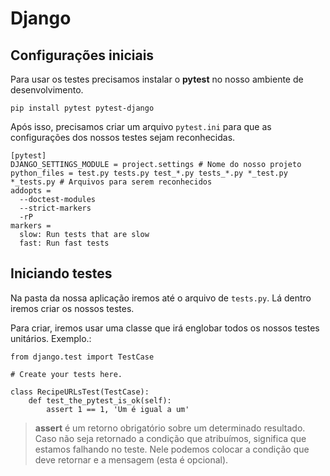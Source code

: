 # Django

## Configurações iniciais
Para usar os testes precisamos instalar o **pytest** no nosso ambiente de desenvolvimento.
```
pip install pytest pytest-django
```

Após isso, precisamos criar um arquivo `pytest.ini` para que as configurações dos nossos testes sejam reconhecidas. 
```
[pytest]
DJANGO_SETTINGS_MODULE = project.settings # Nome do nosso projeto
python_files = test.py tests.py test_*.py tests_*.py *_test.py *_tests.py # Arquivos para serem reconhecidos
addopts = 
  --doctest-modules
  --strict-markers
  -rP
markers =
  slow: Run tests that are slow
  fast: Run fast tests
```

## Iniciando testes
Na pasta da nossa aplicação iremos até o arquivo de `tests.py`. Lá dentro iremos criar os nossos testes.

Para criar, iremos usar uma classe que irá englobar todos os nossos testes unitários.
Exemplo.:
```
from django.test import TestCase

# Create your tests here.

class RecipeURLsTest(TestCase):
    def test_the_pytest_is_ok(self):
        assert 1 == 1, 'Um é igual a um'
```

> **assert** é um retorno obrigatório sobre um determinado resultado. Caso não seja retornado a condição que atribuímos, significa que estamos falhando no teste. Nele podemos colocar a condição que deve retornar e a mensagem (esta é opcional).